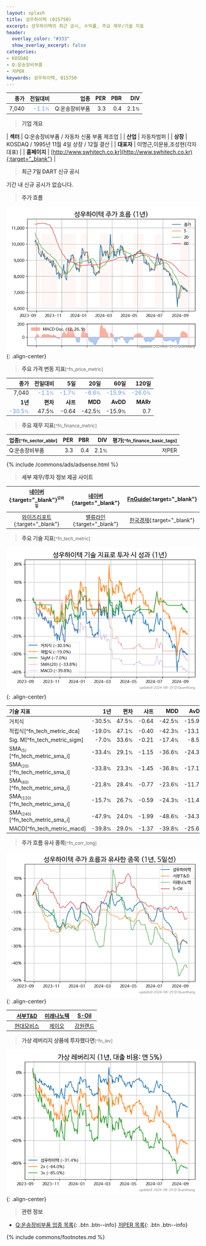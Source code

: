 ```yaml
---
layout: splash
title: 성우하이텍 (015750)
excerpt: 성우하이텍의 최근 공시, 수익률, 주요 재무/기술 지표
header:
  overlay_color: "#333"
  show_overlay_excerpt: false
categories:
- KOSDAQ
- Q:운송장비부품
- 저PER
keywords: 성우하이텍, 015750
---
```


| **종가** | **전일대비** | **업종** | **PER** | **PBR** | **DIV** |
| -------: | -----------: | -------: | ------: | ------: | ------: |
| 7,040 | <span style="color: cornflowerblue">-1.1<small>%</small></span> | Q:운송장비부품 | 3.3 | 0.4 | 2.1<small>%</small> |

<!-- more -->


> **기업 개요**<a id="company"></a>

| <span style="white-space:nowrap;">**섹터**</span> | Q:운송장비부품 / 자동차 신품 부품 제조업 |
| <span style="white-space:nowrap;">**산업**</span> | 자동차범퍼 |
| <span style="white-space:nowrap;">**상장**</span> | KOSDAQ / 1995년 11월 4일 상장 / 12월 결산 |
| <span style="white-space:nowrap;">**대표자**</span> | 이명근,이문용,조성현(각자대표) |
| <span style="white-space:nowrap;">**홈페이지**</span> | [http://www.swhitech.co.kr](http://www.swhitech.co.kr){:target="_blank"} |


> **최근 7일 DART 신규 공시**<a id="dart"></a>

기간 내 신규 공시가 없습니다.


> **주가 흐름**<a id="price"></a>

![015750](/stock/images/015750.png){: .align-center}


> **주요 가격 변동 지표**<small>[^fn_price_metric]</small>

| **종가** | **전일대비** | **5일** | **20일** | **60일** | **120일** |
| -------: | -----------: | ------: | -------: | -------: | --------: |
| 7,040 | <span style="color: cornflowerblue">-1.1<small>%</small></span> | <span style="color: cornflowerblue">-1.7<small>%</small></span> | <span style="color: cornflowerblue">-6.6<small>%</small></span> | <span style="color: cornflowerblue">-15.9<small>%</small></span> | <span style="color: cornflowerblue">-26.0<small>%</small></span> |
| **1년** | **편차** | **샤프** | **MDD** | **AvDD** | **MARr** |
| <span style="color: cornflowerblue">-30.5<small>%</small></span> | 47.5<small>%</small> | -0.64 | -42.5<small>%</small> | -15.9<small>%</small> | 0.7 |


> **주요 재무 지표**<small>[^fn_finance_metric]</small>

| **업종**<small>[^fn_sector_abbr]</small> | **PER** | **PBR** | **DIV** | **평가**<small>[^fn_finance_basic_tags]</small> |
| :--------------------------------------- | ------: | ------: | ------: | ----------------------------------------------: |
| Q:운송장비부품 | 3.3 | 0.4 | 2.1<small>%</small> | 저PER |



{% include /commons/ads/adsense.html %}

> **세부 재무/투자 정보 제공 사이트**

| [네이버](https://m.stock.naver.com/domestic/stock/015750/finance/summary){:target="_blank"}<sup><small>모바일</small></sup> | [네이버](https://finance.naver.com/item/coinfo.naver?code=015750){:target="_blank"} | [FnGuide](https://comp.fnguide.com/SVO2/ASP/SVD_Invest.asp?gicode=A015750&MenuYn=Y){:target="_blank"} |
| :---: | :---: | :---: |
| [와이즈리포트](https://comp.wisereport.co.kr/company/c1040001.aspx?cmp_cd=015750){:target="_blank"} | [밸류라인](https://www.valueline.co.kr/finance/summary/015750){:target="_blank"} | [한국경제](https://markets.hankyung.com/stock/015750/financial-summary){:target="_blank"} |


> **주요 기술 지표**<small>[^fn_tech_metric]</small>


![015750](/stock/images/015750_tech.png){: .align-center}

| **기술 지표** | **1년** | **편차** | **샤프** | **MDD** | **AvDD** |
| :------------ | ------: | -----------: | -------: | ------: | -------: |
| 거치식 | -30.5<small>%</small> | 47.5<small>%</small> | -0.64 | -42.5<small>%</small> | -15.9<small>%</small> |
| 적립식[^fn_tech_metric_dca] | -19.0<small>%</small> | 47.1<small>%</small> | -0.40 | -42.3<small>%</small> | -13.1<small>%</small> |
| Sig. M[^fn_tech_metric_sigm] | -7.0<small>%</small> | 33.6<small>%</small> | -0.21 | -17.4<small>%</small> | -8.5<small>%</small> |
| SMA<small><sub>(5)</sub></small>[^fn_tech_metric_sma_i] | -33.4<small>%</small> | 29.1<small>%</small> | -1.15 | -36.6<small>%</small> | -24.3<small>%</small> |
| SMA<small><sub>(20)</sub></small>[^fn_tech_metric_sma_i] | -33.8<small>%</small> | 23.3<small>%</small> | -1.45 | -36.8<small>%</small> | -17.1<small>%</small> |
| SMA<small><sub>(60)</sub></small>[^fn_tech_metric_sma_i] | -21.8<small>%</small> | 28.4<small>%</small> | -0.77 | -23.6<small>%</small> | -11.7<small>%</small> |
| SMA<small><sub>(120)</sub></small>[^fn_tech_metric_sma_i] | -15.7<small>%</small> | 26.7<small>%</small> | -0.59 | -24.3<small>%</small> | -11.4<small>%</small> |
| SMA<small><sub>(240)</sub></small>[^fn_tech_metric_sma_i] | -47.9<small>%</small> | 24.0<small>%</small> | -1.99 | -48.6<small>%</small> | -34.3<small>%</small> |
| MACD[^fn_tech_metric_macd] | -39.8<small>%</small> | 29.0<small>%</small> | -1.37 | -39.8<small>%</small> | -25.6<small>%</small> |


> **주가 흐름 유사 종목**<a id="corr"></a><small>[^fn_corr_long]</small>

![015750](/stock/images/015750_corr.png){: .align-center}

|       | [서부T&D](/006730/) | [미래나노텍](/095500/) | [S-Oil](/010950/) |
| :---: | :------------------------------------: | :------------------------------------: | :------------------------------------: |
|       | [현대모비스](/012330/) | [제이오](/418550/) | [강원랜드](/035250/) |


> **가상 레버리지 상품에 투자했다면**<a id="2x"></a><small>[^fn_lev]</small>

![015750](/stock/images/015750_2x.png){: .align-center}


> **관련 정보**

- [Q:운송장비부품 업종 목록](/stats/sector/kosdaq_업종_운송장비부품_종목/){: .btn .btn--info} [저PER 목록](/fn/fn_low_per/){: .btn .btn--info}

{% include commons/footnotes.md %}